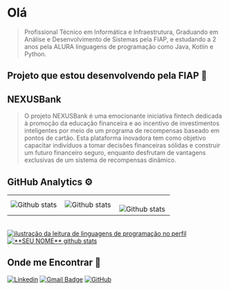 # Olá

> Profissional Técnico em Informática e Infraestrutura, Graduando em Análise e Desenvolvimento de Sistemas pela FIAP,
> e estudando a 2 anos pela ALURA linguagens de programação como Java, Kotlin e Python.

## Projeto que estou desenvolvendo pela FIAP 🔭

## NEXUSBank

> O projeto NEXUSBank é uma emocionante iniciativa fintech dedicada à promoção da educação financeira e ao incentivo de investimentos inteligentes por meio de um programa de recompensas baseado em pontos de cartão. Esta plataforma inovadora tem como objetivo capacitar indivíduos a tomar decisões financeiras sólidas e construir um futuro financeiro seguro, enquanto desfrutam de vantagens exclusivas de um sistema de recompensas dinâmico.

## GitHub Analytics ⚙️

<table>
  <tr>
    <td>
      <img
        align="left"
        src="https://github-readme-stats.vercel.app/api?username=edsonebonelli&theme=dark&hide_border=false&include_all_commits=true&count_private=true"
        alt="Github stats"
      />
    </td>
    <td>
      <img
        align="left"
        src="https://github-readme-stats.vercel.app/api/top-langs/?username=edsonebonelli&theme=dark&hide_border=false&include_all_commits=true&count_private=true&layout=compact"
        alt="Github stats"
      />
    </td>
    <td>
      <br />
      <img
        align="left"
        src="https://github-readme-streak-stats.herokuapp.com/?user=edsonebonelli&theme=dark&hide_border=false"
        alt="Github stats"
      />
    </td>
  </tr>
</table>
<br /><a href="https://github.com/Gurupreet" title="ilustração do mapeamento de linguagens">
  <img align="center" src="https://github-readme-stats.vercel.app/api/top-langs/?username=edsonebonelli&theme=dracula&hide_langs_below=1" alt="ilustração da leitura de linguagens de programação no perfil"/>
</a>

<a href="https://github.com/Gurupreet" title="ilustração do mapeamento do perfil">
 <img align="center" src="https://github-readme-stats.vercel.app/api?username=edsonebonelli&show_icons=true&theme=dracula&line_height=27" alt="**SEU NOME** github stats"/>
</a>

## Onde me Encontrar 💬

[![Linkedin](https://img.shields.io/badge/-EdsonBonelli-blue?style=flat-square&logo=Linkedin&logoColor=white&link=LINK-DO-SEU-LINKEDIN)](https://www.linkedin.com/in/edson-eduardo-bonelli-93a24b144/)
[![Gmail Badge](https://img.shields.io/badge/-edson.eduardoengbonelli@gmail.com-006bed?style=flat-square&logo=Gmail&logoColor=white&link=mailto:SEU-EMAIL)](mailto:edson.eduardoengbonelli@gmail.com)
[![GitHub](https://img.shields.io/github/followers/iuricode?label=follow&style=social)](https://github.com/edsonebonelli)
